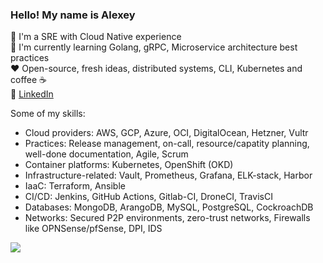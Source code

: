 <!-- <img src="https://img.shields.io/badge/country-Russia%20%F0%9F%87%B7%F0%9F%87%BA-blue"/> </br> -->

### Hello! My name is Alexey
:wave: I'm a SRE with Cloud Native experience </br>
:book: I'm currently learning Golang, gRPC, Microservice architecture best practices </br>
:heart: Open-source, fresh ideas, distributed systems, CLI, Kubernetes and coffee :coffee: </br>
:hammer: [LinkedIn](https://www.linkedin.com/in/alexey-efimov-7a1b73151/)

Some of my skills:
- Cloud providers: AWS, GCP, Azure, OCI, DigitalOcean, Hetzner, Vultr
- Practices: Release management, on-call, resource/capatity planning, well-done documentation, Agile, Scrum
- Container platforms: Kubernetes, OpenShift (OKD)
- Infrastructure-related: Vault, Prometheus, Grafana, ELK-stack, Harbor
- IaaC: Terraform, Ansible
- CI/CD: Jenkins, GitHub Actions, Gitlab-CI, DroneCI, TravisCI
- Databases: MongoDB, ArangoDB, MySQL, PostgreSQL, CockroachDB
- Networks: Secured P2P environments, zero-trust networks, Firewalls like OPNSense/pfSense, DPI, IDS

<img src="https://i.pinimg.com/originals/63/de/a9/63dea981c6bad8559982f72c1fba55aa.gif">
<!--
**gris-gris/gris-gris** is a ✨ _special_ ✨ repository because its `README.md` (this file) appears on your GitHub profile.

Here are some ideas to get you started:

- 🔭 I’m currently working on ...
- 🌱 I’m currently learning ...
- 👯 I’m looking to collaborate on ...
- 🤔 I’m looking for help with ...
- 💬 Ask me about ...
- 📫 How to reach me: ...
- 😄 Pronouns: ...
- ⚡ Fun fact: ...
-->
